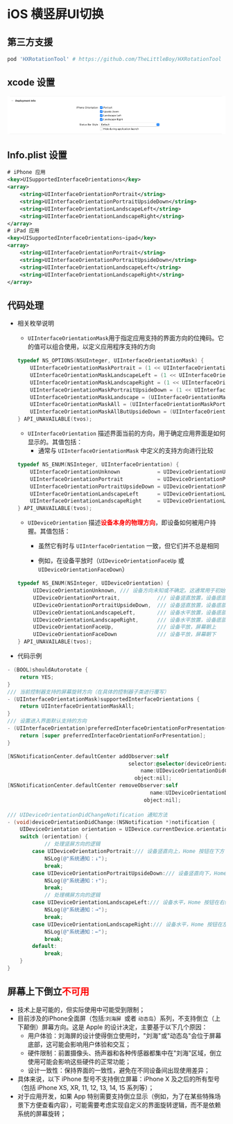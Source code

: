 # iOS 横竖屏UI切换

## 第三方支援

```ruby
pod 'HXRotationTool' # https://github.com/TheLittleBoy/HXRotationTool
```

## xcode 设置

![image-20240702165235414](./assets/image-20240702165235414.png)

## Info.plist 设置

```xml
# iPhone 应用
<key>UISupportedInterfaceOrientations</key>
<array>
    <string>UIInterfaceOrientationPortrait</string>
    <string>UIInterfaceOrientationPortraitUpsideDown</string>
    <string>UIInterfaceOrientationLandscapeLeft</string>
    <string>UIInterfaceOrientationLandscapeRight</string>
</array>
# iPad 应用
<key>UISupportedInterfaceOrientations~ipad</key>
<array>
    <string>UIInterfaceOrientationPortrait</string>
    <string>UIInterfaceOrientationPortraitUpsideDown</string>
    <string>UIInterfaceOrientationLandscapeLeft</string>
    <string>UIInterfaceOrientationLandscapeRight</string>
</array>
```

## 代码处理

* 相关枚举说明

  * `UIInterfaceOrientationMask`用于指定应用支持的界面方向的位掩码。它的值可以组合使用，以定义应用程序支持的方向

  ```objective-c
  typedef NS_OPTIONS(NSUInteger, UIInterfaceOrientationMask) {
      UIInterfaceOrientationMaskPortrait = (1 << UIInterfaceOrientationPortrait),/// 表示设备处于竖屏（Portrait）模式。
      UIInterfaceOrientationMaskLandscapeLeft = (1 << UIInterfaceOrientationLandscapeLeft),/// 表示设备处于左横屏（Landscape Left）模式。
      UIInterfaceOrientationMaskLandscapeRight = (1 << UIInterfaceOrientationLandscapeRight),/// 表示设备处于右横屏（Landscape Right）模式。
      UIInterfaceOrientationMaskPortraitUpsideDown = (1 << UIInterfaceOrientationPortraitUpsideDown),/// 表示设备处于倒竖屏（Portrait Upside Down）模式。
      UIInterfaceOrientationMaskLandscape = (UIInterfaceOrientationMaskLandscapeLeft | UIInterfaceOrientationMaskLandscapeRight), /// 表示设备可以处于任意横屏（Landscape）模式，包括左横屏和右横屏。
      UIInterfaceOrientationMaskAll = (UIInterfaceOrientationMaskPortrait | UIInterfaceOrientationMaskLandscapeLeft | UIInterfaceOrientationMaskLandscapeRight | UIInterfaceOrientationMaskPortraitUpsideDown),/// 表示设备可以处于所有方向，包括竖屏、左横屏、右横屏和倒竖屏。
      UIInterfaceOrientationMaskAllButUpsideDown = (UIInterfaceOrientationMaskPortrait | UIInterfaceOrientationMaskLandscapeLeft | UIInterfaceOrientationMaskLandscapeRight),/// 表示设备可以处于所有方向，但不包括倒竖屏。
  } API_UNAVAILABLE(tvos);
  ```

  * `UIInterfaceOrientation` 描述界面当前的方向，用于确定应用界面是如何显示的。其值包括：
    * 通常与 `UIInterfaceOrientationMask` 中定义的支持方向进行比较

  ```objective-c
  typedef NS_ENUM(NSInteger, UIInterfaceOrientation) {
      UIInterfaceOrientationUnknown            = UIDeviceOrientationUnknown, /// 界面方向未知或不确定。这通常用于初始化或错误状态
      UIInterfaceOrientationPortrait           = UIDeviceOrientationPortrait, /// 设备处于竖屏（Portrait）模式，即设备的顶部朝上
      UIInterfaceOrientationPortraitUpsideDown = UIDeviceOrientationPortraitUpsideDown,/// 设备处于倒竖屏（Portrait Upside Down）模式，即设备的顶部朝下
      UIInterfaceOrientationLandscapeLeft      = UIDeviceOrientationLandscapeRight, /// 设备处于左横屏（Landscape Left）模式。❤️注意，这个方向对应于设备顶部向右（而不是向左），这与其名称可能引起的直观理解不同❤️
      UIInterfaceOrientationLandscapeRight     = UIDeviceOrientationLandscapeLeft /// 设备处于右横屏（Landscape Right）模式。同样地，这个方向对应于设备顶部向左
  } API_UNAVAILABLE(tvos);
  ```

  * `UIDeviceOrientation` 描述<font color=red>**设备本身的物理方向**</font>，即设备如何被用户持握。其值包括：

    * 虽然它有时与 `UIInterfaceOrientation` 一致，但它们并不总是相同

    * 例如，在设备平放时（`UIDeviceOrientationFaceUp` 或 `UIDeviceOrientationFaceDown`）

  ```objective-c
  typedef NS_ENUM(NSInteger, UIDeviceOrientation) {
       UIDeviceOrientationUnknown, /// 设备方向未知或不确定。这通常用于初始化或错误状态
       UIDeviceOrientationPortrait,            /// 设备竖直放置，设备底部的 Home 键在底部（设备顶部朝上）
       UIDeviceOrientationPortraitUpsideDown,  /// 设备竖直放置，设备底部的 Home 键在顶部（设备顶部朝下）
       UIDeviceOrientationLandscapeLeft,       /// 设备水平放置，设备底部的 Home 键在右侧（设备顶部朝左）
       UIDeviceOrientationLandscapeRight,      /// 设备水平放置，设备底部的 Home 键在左侧（设备顶部朝右）
       UIDeviceOrientationFaceUp,              /// 设备平放，屏幕朝上
       UIDeviceOrientationFaceDown             /// 设备平放，屏幕朝下
  } API_UNAVAILABLE(tvos);
  ```

* 代码示例

```objective-c
- (BOOL)shouldAutorotate {
    return YES;
}
/// 当前控制器支持的屏幕旋转方向（在具体的控制器子类进行覆写）
- (UIInterfaceOrientationMask)supportedInterfaceOrientations {
    return UIInterfaceOrientationMaskAll;
}
/// 设置进入界面默认支持的方向
- (UIInterfaceOrientation)preferredInterfaceOrientationForPresentation{
    return [super preferredInterfaceOrientationForPresentation];
}
```

```objective-c
[NSNotificationCenter.defaultCenter addObserver:self
                                       selector:@selector(deviceOrientationDidChange:)
                                           name:UIDeviceOrientationDidChangeNotification
                                         object:nil];
[NSNotificationCenter.defaultCenter removeObserver:self
                                              name:UIDeviceOrientationDidChangeNotification
                                            object:nil];
                                             
/// UIDeviceOrientationDidChangeNotification 通知方法
- (void)deviceOrientationDidChange:(NSNotification *)notification {
    UIDeviceOrientation orientation = UIDevice.currentDevice.orientation;
    switch (orientation) {
            // 处理竖屏方向的逻辑
        case UIDeviceOrientationPortrait:/// 设备竖直向上，Home 按钮在下方
            NSLog(@"系统通知：↓");
            break;
        case UIDeviceOrientationPortraitUpsideDown:/// 设备竖直向下，Home 按钮在上方
            NSLog(@"系统通知：↑");
            break;
            // 处理横屏方向的逻辑
        case UIDeviceOrientationLandscapeLeft:/// 设备水平，Home 按钮在右侧
            NSLog(@"系统通知：→");
            break;
        case UIDeviceOrientationLandscapeRight:/// 设备水平，Home 按钮在左侧
            NSLog(@"系统通知：←");
            break;
        default:
            break;
    }
}                                            
```

## 屏幕上下倒立<font color=red>不可用</font>

* 技术上是可能的，但实际使用中可能受到限制；
* 目前涉及的iPhone全面屏（包括:`刘海屏 `或者 `动态岛`）系列，不支持倒立（上下颠倒）屏幕方向。这是 Apple 的设计决定，主要基于以下几个原因：
  * 用户体验：刘海屏的设计使得倒立使用时，"刘海"或"动态岛"会位于屏幕底部，这可能会影响用户体验和交互；
  * 硬件限制：前置摄像头、扬声器和各种传感器都集中在"刘海"区域，倒立使用可能会影响这些硬件的正常功能；
  * 设计一致性：保持界面的一致性，避免在不同设备间出现使用差异；
* 具体来说，以下 iPhone 型号不支持倒立屏幕：iPhone X 及之后的所有型号（包括 iPhone XS, XR, 11, 12, 13, 14, 15 系列等）；
* 对于应用开发，如果 App 特别需要支持倒立显示（例如，为了在某些特殊场景下方便查看内容），可能需要考虑实现自定义的界面旋转逻辑，而不是依赖系统的屏幕旋转；





